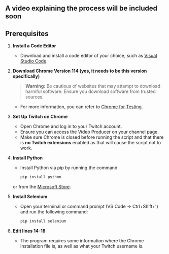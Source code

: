 ## A video explaining the process will be included soon

## Prerequisites

1. **Install a Code Editor**
    - Download and install a code editor of your choice, such as [Visual Studio Code](https://code.visualstudio.com/).

2. **Download Chrome Version 114 (yes, it needs to be this version specifically)**
    > **Warning:** Be cautious of websites that may attempt to download harmful software. Ensure you download software from trusted sources.
    - For more information, you can refer to [Chrome for Testing](https://developer.chrome.com/blog/chrome-for-testing).

3. **Set Up Twitch on Chrome**
    - Open Chrome and log in to your Twitch account.
    - Ensure you can access the Video Producer on your channel page.
    - Make sure Chrome is closed before running the script and that there is **no Twitch extensions** enabled as that will cause the script not to work.

4. **Install Python**
    - Install Python via pip by running the command
        ```sh
        pip install python
        ```
    or from the [Microsoft Store](https://apps.microsoft.com/detail/9PNRBTZXMB4Z).

5. **Install Selenium**
    - Open your terminal or command prompt (VS Code -> Ctrl+Shift+') and run the following command:
      ```sh
      pip install selenium
      ```

6. **Edit lines 14-18**
    - The program requires some information where the Chrome installation file is, as well as what your Twitch username is.